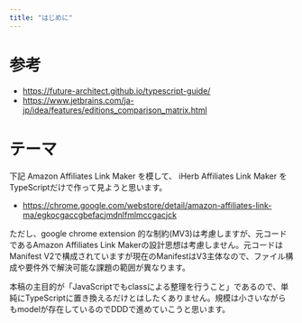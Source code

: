 ```yaml
---
title: "はじめに"
---
```


# 参考

- https://future-architect.github.io/typescript-guide/
- https://www.jetbrains.com/ja-jp/idea/features/editions_comparison_matrix.html

# テーマ

下記 Amazon Affiliates Link Maker を模して、 iHerb Affiliates Link Maker をTypeScriptだけで作って見ようと思います。

- https://chrome.google.com/webstore/detail/amazon-affiliates-link-ma/egkocgaccgbefacjmdnlfmlmccgacjck

ただし、google chrome extension 的な制約(MV3)は考慮しますが、元コードであるAmazon Affiliates Link Makerの設計思想は考慮しません。元コードは Manifest V2で構成されていますが現在のManifestはV3主体なので、ファイル構成や要件外で解決可能な課題の範囲が異なります。

本稿の主目的が「JavaScriptでもclassによる整理を行うこと」であるので、単純にTypeScriptに置き換えるだけとはしたくありません。規模は小さいながらもmodelが存在しているのでDDDで進めていこうと思います。
